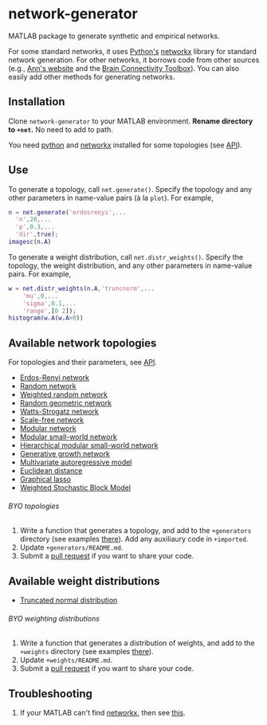 # network-generator
MATLAB package to generate synthetic and empirical networks.

For some standard networks, it uses [Python's](https://www.python.org/) [networkx](https://networkx.github.io/) library for standard network generation. For other networks, it borrows code from other sources (e.g., [Ann's website](https://sites.google.com/a/seas.upenn.edu/weighted-network-toolbox) and the [Brain Connectivity Toolbox](https://sites.google.com/site/bctnet)). You can also easily add other methods for generating networks.

## Installation
Clone `network-generator` to your MATLAB environment. **Rename directory to `+net`.** No need to add to path.

You need [python](https://www.python.org/downloads/) and [networkx](https://networkx.github.io/) installed for some topologies (see [API](+generators/README.md)).

## Use
To generate a topology, call `net.generate()`. Specify the topology and any other parameters in name-value pairs (à la `plot`). For example,
``` MATLAB
n = net.generate('erdosrenyi',...
  'n',20,...
  'p',0.3,...
  'dir',true);
imagesc(n.A)
```
To generate a weight distribution, call `net.distr_weights()`. Specify the topology, the weight distribution, and any other parameters in name-value pairs. For example,
``` MATLAB
w = net.distr_weights(n.A,'truncnorm',...
    'mu',0,...
    'sigma',0.1,...
    'range',[0 2]);
histogram(w.A(w.A>0))
```

## Available network topologies

For topologies and their parameters, see [API](+generators/README.md).
* [Erdos-Renyi network](+generators/README.md#erdosrenyi)
* [Random network](+generators/README.md#random)
* [Weighted random network](+generators/README.md#weightedrandom)
* [Random geometric network](+generators/README.md#randomgeometric)
* [Watts-Strogatz network](+generators/README.md#wattsstrogatz)
* [Scale-free network](+generators/README.md#scalefree)
* [Modular network](+generators/README.md#modular)
* [Modular small-world network](+generators/README.md#modularsmallworld)
* [Hierarchical modular small-world network](+generators/README.md#hiermodsmallworld)
* [Generative growth network](+generators/README.md#generative)
* [Multivariate autoregressive model](+generators/README.md#autoregressive)
* [Euclidean distance](+generators/README.md#euclidean)
* [Graphical lasso](+generators/README.md#graphicallasso)
* [Weighted Stochastic Block Model](+generators/README.md#wsbm_gen)

###### BYO topologies
1. Write a function that generates a topology, and add to the `+generators` directory (see examples [there](+generators)). Add any auxiliaury code in `+imported`.
2. Update `+generators/README.md`.
3. Submit a [pull request](https://www.atlassian.com/git/tutorials/making-a-pull-request) if you want to share your code.

## Available weight distributions
* [Truncated normal distribution](+weights/README.md#truncnorm)

###### BYO weighting distributions
1. Write a function that generates a distribution of weights, and add to the `+weights` directory (see examples [there](+weights)).
2. Update `+weights/README.md`.
3. Submit a [pull request](https://www.atlassian.com/git/tutorials/making-a-pull-request) if you want to share your code.

## Troubleshooting
1. If your MATLAB can't find [networkx](https://networkx.github.io/), then see [this](https://erikreinertsen.com/python3-in-matlab/).
